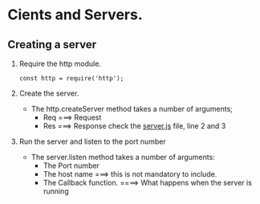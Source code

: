 # Cients and Servers.
## Creating a server
1. Require the http module.
   ```
   const http = require('http');
   ```
2. Create the server.
   - The http.createServer method takes a number of arguments;
     - Req ===> Request
     - Res ===> Response
   check the [server.js](/server.js) file, line 2 and 3
   
4. Run the server and listen to the port number
   - The server.listen method takes a number of arguments:
     - The Port number
     - The host name ===> this is not mandatory to include.
     - The Callback function. ====> What happens when the server is running
       
